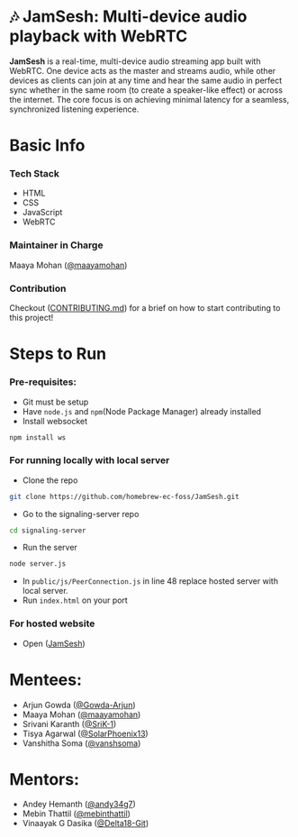 # 🎶 JamSesh: Multi-device audio playback with WebRTC 

**JamSesh** is a real-time, multi-device audio streaming app built with WebRTC. One device acts as the master and streams audio, while other devices as clients can join at any time and hear the same audio in perfect sync whether in the same room (to create a speaker-like effect) or across the internet. The core focus is on achieving minimal latency for a seamless, synchronized listening experience.

# Basic Info
### Tech Stack
- HTML
- CSS
- JavaScript
- WebRTC

### Maintainer in Charge
Maaya Mohan ([@maayamohan](https://github.com/maayamohan/))

### Contribution
Checkout ([CONTRIBUTING.md]()) for a brief on how to start contributing to this project!


# Steps to Run 
### Pre-requisites: 
- Git must be setup
- Have `node.js` and `npm`(Node Package Manager) already installed
- Install websocket 
```bash 
npm install ws
```

### For running locally with local server
- Clone the repo 
```bash
git clone https://github.com/homebrew-ec-foss/JamSesh.git
```
- Go to the signaling-server repo 
```bash
cd signaling-server
```
- Run the server 
```bash
node server.js
```
- In `public/js/PeerConnection.js` in line 48 replace hosted server with local server.
- Run `index.html` on your port


### For hosted website 
- Open ([JamSesh](https://jamsesh-8wui.onrender.com/))




# Mentees:
 - Arjun Gowda ([@Gowda-Arjun](https://github.com/Gowda-Arjun/))
 - Maaya Mohan ([@maayamohan](https://github.com/maayamohan/))
 - Srivani Karanth ([@SriK-1](https://github.com/SriK-1/))
 - Tisya Agarwal ([@SolarPhoenix13](https://github.com/SolarPhoenix13/))
 - Vanshitha Soma ([@vanshsoma](https://github.com/vanshsoma/))

# Mentors:
 - Andey Hemanth ([@andy34g7](https://github.com/andy34g7/))
 - Mebin Thattil ([@mebinthattil](https://github.com/mebinthattil/))
 - Vinaayak G Dasika ([@Delta18-Git](https://github.com/Delta18-Git/))
